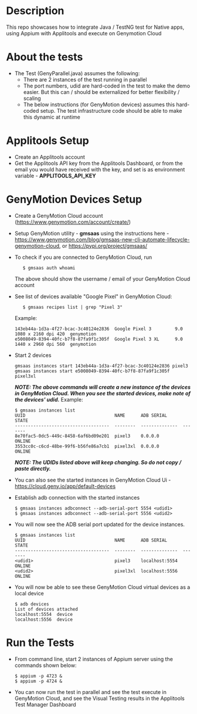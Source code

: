 # Description

This repo showcases how to integrate Java / TestNG test for Native apps, using Appium with Applitools and execute on Genymotion Cloud

# About the tests
* The Test (GenyParallel.java) assumes the following:
    * There are 2 instances of the test running in parallel
    * The port numbers, udid are hard-coded in the test to make the demo easier. But this can / should be externalized for better flexibility / scaling
    * The below instructions (for GenyMotion devices) assumes this hard-coded setup. The test infrastructure code should be able to make this dynamic at runtime

# Applitools Setup
* Create an Applitools account
* Get the Applitools API key from the Applitools Dashboard, or from the email you would have received with the key, and set is as environment variable - **APPLITOOLS_API_KEY**

# GenyMotion Devices Setup

* Create a GenyMotion Cloud account (https://www.genymotion.com/account/create/)
* Setup GenyMotion utility - **gmsaas** using the instructions here - https://www.genymotion.com/blog/gmsaas-new-cli-automate-lifecycle-genymotion-cloud, or https://pypi.org/project/gmsaas/
* To check if you are connected to GenyMotion Cloud, run

    ```    $ gmsaas auth whoami ``` 
    
    The above should show the username / email of your GenyMotion Cloud account
* See list of devices available "Google Pixel" in GenyMotion Cloud:

    ```    $ gmsaas recipes list | grep "Pixel 3" ```

    Example:
    ```
    143eb44a-1d3a-4f27-bcac-3c40124e2836  Google Pixel 3         9.0        1080 x 2160 dpi 420  genymotion
    e5008049-8394-40fc-b7f8-87fa9f1c305f  Google Pixel 3 XL      9.0        1440 x 2960 dpi 560  genymotion
    ```
    
* Start 2 devices
    ```
    gmsaas instances start 143eb44a-1d3a-4f27-bcac-3c40124e2836 pixel3
    gmsaas instances start e5008049-8394-40fc-b7f8-87fa9f1c305f pixel3xl
    ```
    
    **_NOTE: The above commands will create a new instance of the devices in GenyMotion Cloud. When you see the started devices, make note of the devices' udid._**
    Example:
    
    ```
    $ gmsaas instances list
    UUID                                  NAME      ADB SERIAL      STATE
    ------------------------------------  --------  --------------  -------
    8e70fac5-0dc5-449c-8458-6af6bd09e201  pixel3    0.0.0.0         ONLINE
    3553cc0c-c6cd-48be-99f6-b56fe86a7cb1  pixel3xl  0.0.0.0         ONLINE
    ``` 
    
    **_NOTE: The UDIDs listed above will keep changing. So do not copy / paste directly._**
    
* You can also see the started instances in GenyMotion Cloud Ui - https://cloud.geny.io/app/default-devices
* Establish adb connection with the started instances
    ```
    $ gmsaas instances adbconnect --adb-serial-port 5554 <udid1>
    $ gmsaas instances adbconnect --adb-serial-port 5556 <udid2>
    ```
* You will now see the ADB serial port updated for the device instances.  
    ```
    $ gmsaas instances list
    UUID                                  NAME      ADB SERIAL      STATE
    ------------------------------------  --------  --------------  -------
    <udid1>                               pixel3    localhost:5554  ONLINE
    <udid2>                               pixel3xl  localhost:5556  ONLINE
    ```
* You will now be able to see these GenyMotion Cloud virtual devices as a local device
    ```
    $ adb devices
    List of devices attached
    localhost:5554	device
    localhost:5556	device 
    ```

# Run the Tests
* From command line, start 2 instances of Appium server using the commands shown below:
    ``` 
    $ appium -p 4723 &
    $ appium -p 4724 & 
    ```
    
* You can now run the test in parallel and see the test execute in GenyMotion Cloud, and see the Visual Testing results in the Applitools Test Manager Dashboard
